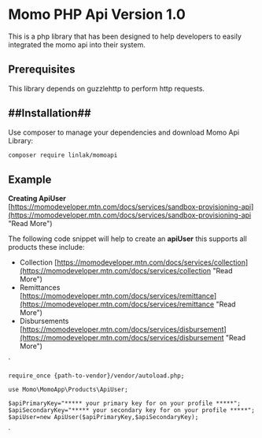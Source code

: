 # Momo PHP Api Version 1.0 #

This is a php library that has been designed to help developers to easily integrated the momo api into their system.



## Prerequisites ##
This library depends on guzzlehttp to perform http requests.

##Installation##
------------

Use composer to manage your dependencies and download Momo Api Library:

```bash
composer require linlak/momoapi
```
## Example ##
**Creating ApiUser** [https://momodeveloper.mtn.com/docs/services/sandbox-provisioning-api](https://momodeveloper.mtn.com/docs/services/sandbox-provisioning-api "Read More")

The following code snippet will help to create an **apiUser** this supports all products these include:

- Collection [https://momodeveloper.mtn.com/docs/services/collection](https://momodeveloper.mtn.com/docs/services/collection "Read More")
- Remittances [https://momodeveloper.mtn.com/docs/services/remittance](https://momodeveloper.mtn.com/docs/services/remittance "Read More")
- Disbursements [https://momodeveloper.mtn.com/docs/services/disbursement](https://momodeveloper.mtn.com/docs/services/disbursement "Read More") 
 



`

	require_once {path-to-vendor}/vendor/autoload.php;

	use Momo\MomoApp\Products\ApiUser;

	$apiPrimaryKey="***** your primary key for on your profile *****";
	$apiSecondaryKey="***** your secondary key for on your profile *****";
	$apiUser=new ApiUser($apiPrimaryKey,$apiSecondaryKey);
`

